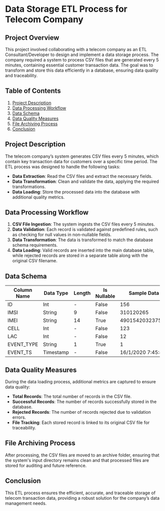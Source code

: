 # Data Storage ETL Process for Telecom Company

## Project Overview

This project involved collaborating with a telecom company as an ETL Consultant/Developer to design and implement a data storage process. The company required a system to process CSV files that are generated every 5 minutes, containing essential customer transaction data. The goal was to transform and store this data efficiently in a database, ensuring data quality and traceability.

## Table of Contents

1. [Project Description](#project-description)
2. [Data Processing Workflow](#data-processing-workflow)
3. [Data Schema](#data-schema)
4. [Data Quality Measures](#data-quality-measures)
5. [File Archiving Process](#file-archiving-process)
6. [Conclusion](#conclusion)

## Project Description

The telecom company’s system generates CSV files every 5 minutes, which contain key transaction data for customers over a specific time period. The ETL process was designed to handle the following tasks:

- **Data Extraction**: Read the CSV files and extract the necessary fields.
- **Data Transformation**: Clean and validate the data, applying the required transformations.
- **Data Loading**: Store the processed data into the database with additional quality metrics.

## Data Processing Workflow

1. **CSV File Ingestion**: The system ingests the CSV files every 5 minutes.
2. **Data Validation**: Each record is validated against predefined rules, such as checking for null values in non-nullable fields.
3. **Data Transformation**: The data is transformed to match the database schema requirements.
4. **Data Loading**: Valid records are inserted into the main database table, while rejected records are stored in a separate table along with the original CSV filename.

## Data Schema

| Column Name | Data Type | Length | Is Nullable | Sample Data         |
|-------------|-----------|--------|-------------|---------------------|
| ID          | Int       | -      | False       | 156                 |
| IMSI        | String    | 9      | False       | 310120265           |
| IMEI        | String    | 14     | True        | 490154203237518     |
| CELL        | Int       | -      | False       | 123                 |
| LAC         | Int       | -      | False       | 12                  |
| EVENT_TYPE  | String    | 1      | True        | 1                   |
| EVENT_TS    | Timestamp | -      | False       | 16/1/2020 7:45:43   |

## Data Quality Measures

During the data loading process, additional metrics are captured to ensure data quality:

- **Total Records**: The total number of records in the CSV file.
- **Successful Records**: The number of records successfully stored in the database.
- **Rejected Records**: The number of records rejected due to validation errors.
- **File Tracking**: Each stored record is linked to its original CSV file for traceability.

## File Archiving Process

After processing, the CSV files are moved to an archive folder, ensuring that the system's input directory remains clean and that processed files are stored for auditing and future reference.

## Conclusion

This ETL process ensures the efficient, accurate, and traceable storage of telecom transaction data, providing a robust solution for the company’s data management needs.
